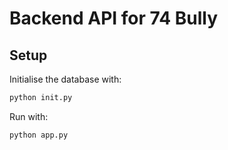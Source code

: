 # Backend API for 74 Bully

## Setup

Initialise the database with:

```bash
python init.py
```

Run with:

```bash
python app.py
```

